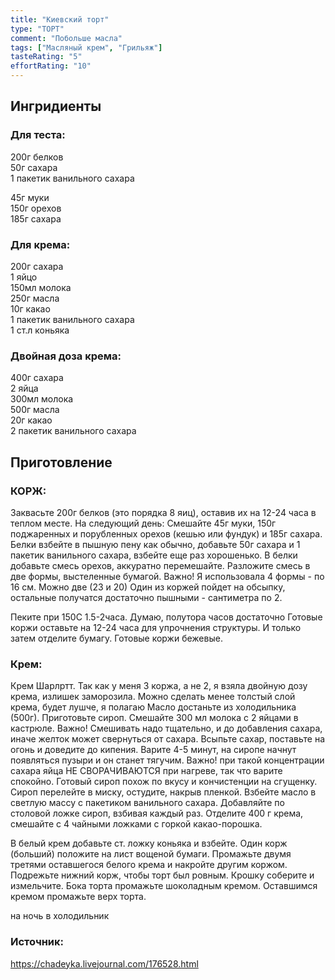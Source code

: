 ```yaml
---
title: "Киевский торт"
type: "ТОРТ"
comment: "Побольше масла"
tags: ["Масляный крем", "Грильяж"]
tasteRating: "5"
effortRating: "10"
---
```


## Ингридиенты

### Для теста:

200г белков  
50г сахара  
1 пакетик ванильного сахара  

45г муки  
150г орехов  
185г сахара  

### Для крема:

200г сахара  
1 яйцо  
150мл молока  
250г масла  
10г какао  
1 пакетик ванильного сахара  
1 ст.л коньяка  

### Двойная доза крема:

400г сахара  
2 яйца  
300мл молока  
500г масла  
20г какао  
2 пакетик ванильного сахара  

## Приготовление

### КОРЖ:

Заквасьте 200г белков (это порядка 8 яиц), оставив их на 12-24 часа в теплом месте.
На следующий день:
Смешайте 45г муки, 150г поджаренных и порубленных орехов (кешью или фундук) и 185г сахара.  
Белки взбейте в пышную пену как обычно, добавьте 50г сахара и 1 пакетик ванильного сахара, взбейте еще раз хорошенько.
В белки добавьте смесь орехов, аккуратно перемешайте.
Разложите смесь в две формы, выстеленные бумагой. Важно! Я использовала 4 формы - по 16 см. Можно две (23 и 20)
Один из коржей пойдет на обсыпку, остальные получатся достаточно пышными - сантиметра по 2. 

Пеките при 150С 1.5-2часа. Думаю, полутора часов достаточно
Готовые коржи оставьте на 12-24 часа для упрочнения структуры. И только затем отделите бумагу. Готовые коржи бежевые.

### Крем:

Крем Шарлртт. Так как у меня 3 коржа, а не 2, я взяла двойную дозу крема, излишек заморозила. Можно сделать менее толстый слой крема, будет лушче, я полагаю
Масло достаньте из холодильника (500г).
Приготовьте сироп. Смешайте 300 мл молока с 2 яйцами в кастрюле. Важно! Смешивать надо тщательно, и до добавления сахара, иначе желток может свернуться от сахара. Всыпьте сахар, поставьте на огонь и доведите до кипения. Варите 4-5 минут, на сиропе начнут появляться пузыри и он станет тягучим. Важно! при такой концентрации сахара яйца НЕ СВОРАЧИВАЮТСЯ при нагреве, так что варите спокойно. Готовый сироп похож по вкусу и кончистенции на сгущенку. Сироп перелейте в миску, остудите, накрыв пленкой. Взбейте масло в светлую массу с пакетиком ванильного сахара. Добавляйте по столовой ложке сироп, взбивая каждый раз. Отделите 400 г крема, смешайте с 4 чайными ложками с горкой какао-порошка.

В белый крем добавьте ст. ложку коньяка и взбейте.
Один корж (больший) положите на лист вощеной бумаги. Промажьте двумя третями оставшегося белого крема и накройте другим коржом. Подрежьте нижний корж, чтобы торт был ровным.
Крошку соберите и измельчите.
Бока торта промажьте шоколадным кремом. Оставшимся кремом промажьте верх торта.

на ночь в холодильник

### Источник: 
https://chadeyka.livejournal.com/176528.html

